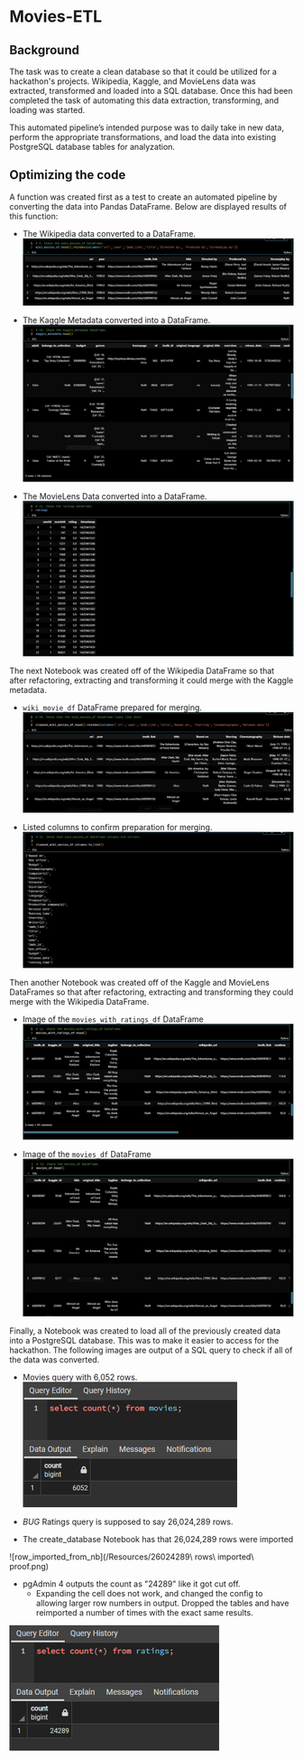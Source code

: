 # Movies-ETL


## Background
The task was to create a clean database so that it could be utilized for a hackathon's projects. Wikipedia, Kaggle, and MovieLens data was extracted, transformed and loaded into a SQL database. Once this had been completed the task of automating this data extraction, transforming, and loading was started.

This automated pipeline’s intended purpose was to daily take in new data, perform the appropriate transformations, and load the data into existing PostgreSQL database tables for analyzation.
<br>


## Optimizing the code

A function was created first as a test to create an automated pipeline by converting the data into Pandas DataFrame. Below are displayed results of this function:

- The Wikipedia data converted to a DataFrame.
![wiki_movies_df](/Resources/wiki_movies_df.png)

- The Kaggle Metadata converted into a DataFrame.
![wiki_movies_df](/Resources/kaggle_metadata.png)

- The MovieLens Data converted into a DataFrame.
![wiki_movies_df](/Resources/ratings.png)

The next Notebook was created off of the Wikipedia DataFrame so that after refactoring, extracting and transforming it could merge with the Kaggle metadata.

- `wiki_movie_df` DataFrame prepared for merging.
![wiki_movies_df](/Resources/cleaned_wiki_movies_df.png)

- Listed columns to confirm preparation for merging.
![wiki_movies_df_columns](/Resources/wiki_movies_df_columns.png)


Then another Notebook was created off of the Kaggle and MovieLens DataFrames so that after refactoring, extracting and transforming they could merge with the Wikipedia DataFrame.

- Image of the `movies_with_ratings_df` DataFrame
![movies_with_ratings_df](/Resources/movies_with_ratings_df.png)


- Image of the `movies_df` DataFrame
![movies_df](/Resources/movies_df.png)


Finally, a Notebook was created to load all of the previously created data into a PostgreSQL database. This was to make it easier to access for the hackathon. The following images are output of a SQL query to check if all of the data was converted.

- Movies query with 6,052 rows.
![movies_query](/Resources/movies_query.png)


- *BUG* Ratings query is supposed to say 26,024,289 rows. 

- The create_database Notebook has that 26,024,289 rows were imported

![row_imported_from_nb](/Resources/26024289\ rows\ imported\ proof.png)

- pgAdmin 4 outputs the count as "24289" like it got cut off. 
  - Expanding the cell does not work, and changed the config to allowing larger row numbers in output. Dropped the tables and have reimported a number of times with the exact same results.

![ratings_query](/Resources/ratings_query.png)






<!-- With this the hackathon has a clean and reliable dataset to be analyzed for their projects. -->
